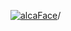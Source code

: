 [![alcaFace](https://camo.githubusercontent.com/2ee094c4af74cb0ec2e19388fccfb809837623e3/68747470733a2f2f7374617469632d63646e2e6a74766e772e6e65742f656d6f7469636f6e732f76312f3332383632362f312e30)](https://twitch.tv/Alca)/

<!--
# My "Popular" CodePens

<table>
	<tr>
		<th></th>
		<th>Title</th>
		<th>Last updated</th>
	</tr>
	<tr>
		<td><a href="https://codepen.io/Alca/pen/MWrboRY" rel="nofollow"><img src="https://codepen.io/alca/pen/MWrboRY/image/default.png" width="100" height="56.25"></a></td>
		<td><a href="https://codepen.io/Alca/pen/MWrboRY" rel="nofollow">A Pen by Jacob Foster</a></td>
		<td>Mar 23, 2022</td>
	</tr>
	<tr>
		<td><a href="https://codepen.io/Alca/pen/ExoYNjp" rel="nofollow"><img src="https://codepen.io/alca/pen/ExoYNjp/image/default.png" width="100" height="56.25"></a></td>
		<td><a href="https://codepen.io/Alca/pen/ExoYNjp" rel="nofollow">Elden Ring Rune Calculator</a></td>
		<td>Mar 18, 2022</td>
	</tr>
	<tr>
		<td><a href="https://codepen.io/Alca/pen/zYPPVdX" rel="nofollow"><img src="https://codepen.io/alca/pen/zYPPVdX/image/default.png" width="100" height="56.25"></a></td>
		<td><a href="https://codepen.io/Alca/pen/zYPPVdX" rel="nofollow">A Pen by Jacob Foster</a></td>
		<td>Feb 23, 2022</td>
	</tr>
	<tr>
		<td><a href="https://codepen.io/Alca/pen/qBVVjLN" rel="nofollow"><img src="https://codepen.io/alca/pen/qBVVjLN/image/default.png" width="100" height="56.25"></a></td>
		<td><a href="https://codepen.io/Alca/pen/qBVVjLN" rel="nofollow">A Pen by Jacob Foster</a></td>
		<td>Feb 17, 2022</td>
	</tr>
	<tr>
		<td><a href="https://codepen.io/Alca/pen/MWOvwgV" rel="nofollow"><img src="https://codepen.io/alca/pen/MWOvwgV/image/default.png" width="100" height="56.25"></a></td>
		<td><a href="https://codepen.io/Alca/pen/MWOvwgV" rel="nofollow">A Pen by Jacob Foster</a></td>
		<td>Feb 13, 2022</td>
	</tr>
	<tr>
		<td><a href="https://codepen.io/Alca/pen/BamdyMz" rel="nofollow"><img src="https://codepen.io/alca/pen/BamdyMz/image/default.png" width="100" height="56.25"></a></td>
		<td><a href="https://codepen.io/Alca/pen/BamdyMz" rel="nofollow">A Pen by Jacob Foster</a></td>
		<td>Feb 13, 2022</td>
	</tr>
	<tr>
		<td><a href="https://codepen.io/Alca/pen/KKyvwmN" rel="nofollow"><img src="https://codepen.io/alca/pen/KKyvwmN/image/default.png" width="100" height="56.25"></a></td>
		<td><a href="https://codepen.io/Alca/pen/KKyvwmN" rel="nofollow">A Pen by Jacob Foster</a></td>
		<td>Feb 13, 2022</td>
	</tr>
	<tr>
		<td><a href="https://codepen.io/Alca/pen/yLPbrJX" rel="nofollow"><img src="https://codepen.io/alca/pen/yLPbrJX/image/default.png" width="100" height="56.25"></a></td>
		<td><a href="https://codepen.io/Alca/pen/yLPbrJX" rel="nofollow">A Pen by Jacob Foster</a></td>
		<td>Feb 11, 2022</td>
	</tr>
	<tr>
		<td><a href="https://codepen.io/Alca/pen/ExbmMyZ" rel="nofollow"><img src="https://codepen.io/alca/pen/ExbmMyZ/image/default.png" width="100" height="56.25"></a></td>
		<td><a href="https://codepen.io/Alca/pen/ExbmMyZ" rel="nofollow">A Pen by Jacob Foster</a></td>
		<td>Feb 11, 2022</td>
	</tr>
	<tr>
		<td><a href="https://codepen.io/Alca/pen/VwrpQvP" rel="nofollow"><img src="https://codepen.io/alca/pen/VwrpQvP/image/default.png" width="100" height="56.25"></a></td>
		<td><a href="https://codepen.io/Alca/pen/VwrpQvP" rel="nofollow">A Pen by Jacob Foster</a></td>
		<td>Feb 9, 2022</td>
	</tr>
</table>

---

###### Last updated: Fri, 01 Apr 2022 05:01:22 GMT
-->
